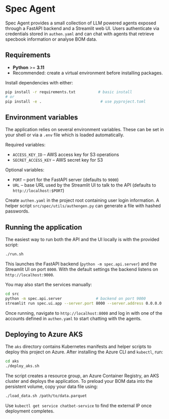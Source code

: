 # Spec Agent

Spec Agent provides a small collection of LLM powered agents exposed through a FastAPI backend and a Streamlit web UI.  Users authenticate via credentials stored in `authen.yaml` and can chat with agents that retrieve specbook information or analyse BOM data.

## Requirements

* **Python** >= **3.11**
* Recommended: create a virtual environment before installing packages.

Install dependencies with either:

```bash
pip install -r requirements.txt          # basic install
# or
pip install -e .                          # use pyproject.toml
```

## Environment variables

The application relies on several environment variables. These can be set in your shell or via a `.env` file which is loaded automatically.

Required variables:

- `ACCESS_KEY_ID` – AWS access key for S3 operations
- `SECRET_ACCESS_KEY` – AWS secret key for S3

Optional variables:

- `PORT` – port for the FastAPI server (defaults to `9000`)
- `URL` – base URL used by the Streamlit UI to talk to the API (defaults to `http://localhost:$PORT`)

Create `authen.yaml` in the project root containing user login information. A helper script `src/spec/utils/authengen.py` can generate a file with hashed passwords.

## Running the application

The easiest way to run both the API and the UI locally is with the provided script:

```bash
./run.sh
```

This launches the FastAPI backend (`python -m spec.api.server`) and the Streamlit UI on port `8000`. With the default settings the backend listens on `http://localhost:9000`.

You may also start the services manually:

```bash
cd src
python -m spec.api.server               # backend on port 9000
streamlit run spec.ui.app --server.port 8000 --server.address 0.0.0.0
```

Once running, navigate to `http://localhost:8000` and log in with one of the accounts defined in `authen.yaml` to start chatting with the agents.

## Deploying to Azure AKS

The `aks` directory contains Kubernetes manifests and helper scripts to deploy this project on Azure. After installing the Azure CLI and `kubectl`, run:

```bash
cd aks
./deploy_aks.sh
```

The script creates a resource group, an Azure Container Registry, an AKS cluster and deploys the application. To preload your BOM data into the persistent volume, copy your data file using:

```bash
./load_data.sh /path/to/data.parquet
```

Use `kubectl get service chatbot-service` to find the external IP once deployment completes.
